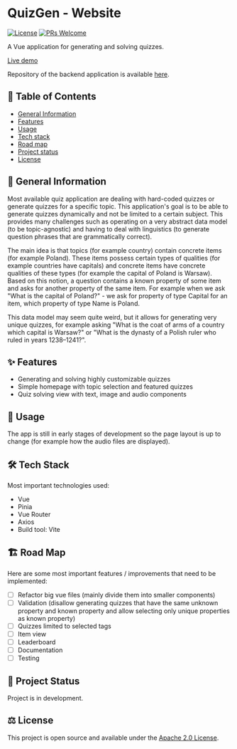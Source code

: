 # QuizGen - Website

[![License](https://img.shields.io/badge/License-Apache%202.0-blue.svg)](https://opensource.org/licenses/Apache-2.0)
[![PRs Welcome](https://img.shields.io/badge/PRs-welcome-brightgreen.svg)](http://makeapullrequest.com)

A Vue application for generating and solving quizzes.

[Live demo](https://quizgen.onrender.com/)

Repository of the backend application is available [here](https://github.com/mslabek/quizgen-backend).

## 📖 Table of Contents

- [General Information](https://github.com/mslabek/quizgen-website#-general-information)
- [Features](https://github.com/mslabek/quizgen-website#-features)
- [Usage](https://github.com/mslabek/quizgen-website#-usage)
- [Tech stack](https://github.com/mslabek/quizgen-website#-tech-stack)
- [Road map](https://github.com/mslabek/quizgen-website#%EF%B8%8F-road-map)
- [Project status](https://github.com/mslabek/quizgen-website#-project-status)
- [License](https://github.com/mslabek/quizgen-website#%EF%B8%8F-license)

## 📝 General Information

Most available quiz application are dealing with hard-coded quizzes or generate quizzes for a specific topic. This application's goal is to be able to generate quizzes dynamically and not be limited to a certain subject. This provides many challenges such as operating on a very abstract data model (to be topic-agnostic) and having to deal with linguistics (to generate question phrases that are grammatically correct).

The main idea is that topics (for example country) contain concrete items (for example Poland). These items possess certain types of qualities (for example countries have capitals) and concrete items have concrete qualities of these types (for example the capital of Poland is Warsaw). Based on this notion, a question contains a known property of some item and asks for another property of the same item. For example when we ask "What is the capital of Poland?" - we ask for property of type Capital for an item, which property of type Name is Poland.

This data model may seem quite weird, but it allows for generating very unique quizzes, for example asking "What is the coat of arms of a country which capital is Warsaw?" or "What is the dynasty of a Polish ruler who ruled in years 1238–1241?".

## ✨ Features

- Generating and solving highly customizable quizzes
- Simple homepage with topic selection and featured quizzes
- Quiz solving view with text, image and audio components

## 🎡 Usage

The app is still in early stages of development so the page layout is up to change (for example how the audio files are displayed).

## 🛠 Tech Stack

Most important technologies used:

- Vue
- Pinia
- Vue Router
- Axios
- Build tool: Vite

## 🏗️ Road Map

Here are some most important features / improvements that need to be implemented:

- [ ] Refactor big vue files (mainly divide them into smaller components)
- [ ] Validation (disallow generating quizzes that have the same unknown property and known property and allow selecting only unique properties as known property)
- [ ] Quizzes limited to selected tags
- [ ] Item view
- [ ] Leaderboard
- [ ] Documentation
- [ ] Testing

## 🌱 Project Status

Project is in development.

## ⚖️ License

This project is open source and available under the [Apache 2.0 License](https://www.apache.org/licenses/LICENSE-2.0).
